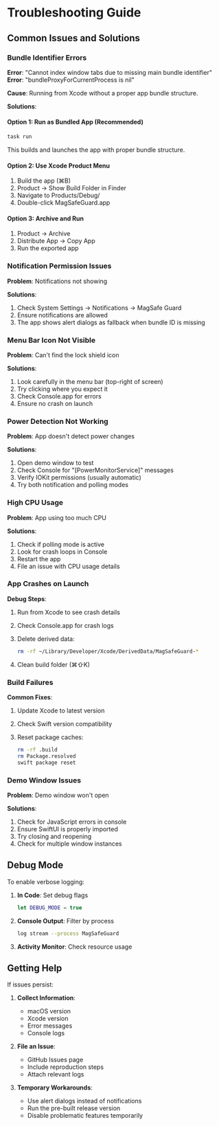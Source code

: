 # Troubleshooting Guide

## Common Issues and Solutions

### Bundle Identifier Errors

**Error**: "Cannot index window tabs due to missing main bundle identifier"
**Error**: "bundleProxyForCurrentProcess is nil"

**Cause**: Running from Xcode without a proper app bundle structure.

**Solutions**:

#### Option 1: Run as Bundled App (Recommended)

```bash
task run
```

This builds and launches the app with proper bundle structure.

#### Option 2: Use Xcode Product Menu

1. Build the app (⌘B)
2. Product → Show Build Folder in Finder
3. Navigate to Products/Debug/
4. Double-click MagSafeGuard.app

#### Option 3: Archive and Run

1. Product → Archive
2. Distribute App → Copy App
3. Run the exported app

### Notification Permission Issues

**Problem**: Notifications not showing

**Solutions**:

1. Check System Settings → Notifications → MagSafe Guard
2. Ensure notifications are allowed
3. The app shows alert dialogs as fallback when bundle ID is missing

### Menu Bar Icon Not Visible

**Problem**: Can't find the lock shield icon

**Solutions**:

1. Look carefully in the menu bar (top-right of screen)
2. Try clicking where you expect it
3. Check Console.app for errors
4. Ensure no crash on launch

### Power Detection Not Working

**Problem**: App doesn't detect power changes

**Solutions**:

1. Open demo window to test
2. Check Console for "[PowerMonitorService]" messages
3. Verify IOKit permissions (usually automatic)
4. Try both notification and polling modes

### High CPU Usage

**Problem**: App using too much CPU

**Solutions**:

1. Check if polling mode is active
2. Look for crash loops in Console
3. Restart the app
4. File an issue with CPU usage details

### App Crashes on Launch

**Debug Steps**:

1. Run from Xcode to see crash details
2. Check Console.app for crash logs
3. Delete derived data:

   ```bash
   rm -rf ~/Library/Developer/Xcode/DerivedData/MagSafeGuard-*
   ```

4. Clean build folder (⌘⇧K)

### Build Failures

**Common Fixes**:

1. Update Xcode to latest version
2. Check Swift version compatibility
3. Reset package caches:

   ```bash
   rm -rf .build
   rm Package.resolved
   swift package reset
   ```

### Demo Window Issues

**Problem**: Demo window won't open

**Solutions**:

1. Check for JavaScript errors in console
2. Ensure SwiftUI is properly imported
3. Try closing and reopening
4. Check for multiple window instances

## Debug Mode

To enable verbose logging:

1. **In Code**: Set debug flags

   ```swift
   let DEBUG_MODE = true
   ```

2. **Console Output**: Filter by process

   ```bash
   log stream --process MagSafeGuard
   ```

3. **Activity Monitor**: Check resource usage

## Getting Help

If issues persist:

1. **Collect Information**:
   - macOS version
   - Xcode version
   - Error messages
   - Console logs

2. **File an Issue**:
   - GitHub Issues page
   - Include reproduction steps
   - Attach relevant logs

3. **Temporary Workarounds**:
   - Use alert dialogs instead of notifications
   - Run the pre-built release version
   - Disable problematic features temporarily
